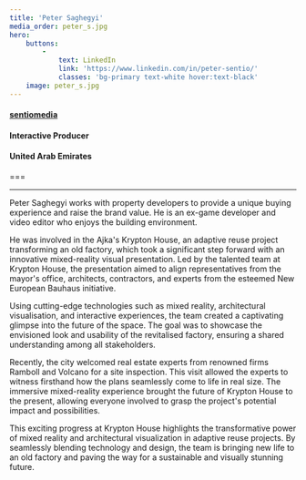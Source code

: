 ```yaml
---
title: 'Peter Saghegyi'
media_order: peter_s.jpg
hero:
    buttons:
        -
            text: LinkedIn
            link: 'https://www.linkedin.com/in/peter-sentio/'
            classes: 'bg-primary text-white hover:text-black'
    image: peter_s.jpg
---
```


#### [sentiomedia](https://www.sentiomedia.com)
#### Interactive Producer
#### United Arab Emirates
===
***
Peter Saghegyi works with property developers to provide a unique buying experience and raise the brand value. He is an ex-game developer and video editor who enjoys the building environment.

He was involved in the Ajka's Krypton House, an adaptive reuse project transforming an old factory, which took a significant step forward with an innovative mixed-reality visual presentation. Led by the talented team at Krypton House, the presentation aimed to align representatives from the mayor's office, architects, contractors, and experts from the esteemed New European Bauhaus initiative.

Using cutting-edge technologies such as mixed reality, architectural visualisation, and interactive experiences, the team created a captivating glimpse into the future of the space. The goal was to showcase the envisioned look and usability of the revitalised factory, ensuring a shared understanding among all stakeholders.

Recently, the city welcomed real estate experts from renowned firms Ramboll and Volcano for a site inspection. This visit allowed the experts to witness firsthand how the plans seamlessly come to life in real size. The immersive mixed-reality experience brought the future of Krypton House to the present, allowing everyone involved to grasp the project's potential impact and possibilities.

This exciting progress at Krypton House highlights the transformative power of mixed reality and architectural visualization in adaptive reuse projects. By seamlessly blending technology and design, the team is bringing new life to an old factory and paving the way for a sustainable and visually stunning future.